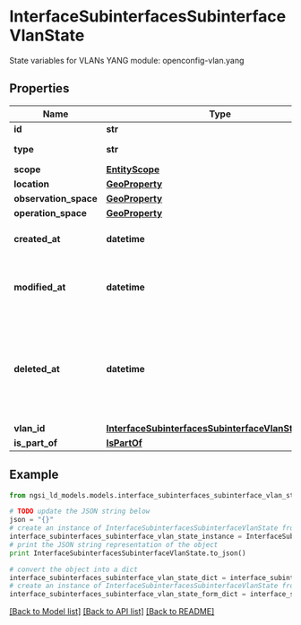 # InterfaceSubinterfacesSubinterfaceVlanState

State variables for VLANs  YANG module: openconfig-vlan.yang 

## Properties

Name | Type | Description | Notes
------------ | ------------- | ------------- | -------------
**id** | **str** | Entity id.  | [optional] 
**type** | **str** | NGSI-LD Entity identifier. It has to be InterfaceSubinterfacesSubinterfaceVlanState. | [default to 'InterfaceSubinterfacesSubinterfaceVlanState']
**scope** | [**EntityScope**](EntityScope.md) |  | [optional] 
**location** | [**GeoProperty**](GeoProperty.md) |  | [optional] 
**observation_space** | [**GeoProperty**](GeoProperty.md) |  | [optional] 
**operation_space** | [**GeoProperty**](GeoProperty.md) |  | [optional] 
**created_at** | **datetime** | Is defined as the temporal Property at which the Entity, Property or Relationship was entered into an NGSI-LD system.  | [optional] [readonly] 
**modified_at** | **datetime** | Is defined as the temporal Property at which the Entity, Property or Relationship was last modified in an NGSI-LD system, e.g. in order to correct a previously entered incorrect value.  | [optional] [readonly] 
**deleted_at** | **datetime** | Is defined as the temporal Property at which the Entity, Property or Relationship was deleted from an NGSI-LD system.  Entity deletion timestamp. See clause 4.8 It is only used in notifications reporting deletions and in the Temporal Representation of Entities (clause 4.5.6), Properties (clause 4.5.7), Relationships (clause 4.5.8) and LanguageProperties (clause 5.2.32).  | [optional] [readonly] 
**vlan_id** | [**InterfaceSubinterfacesSubinterfaceVlanStateVlanId**](InterfaceSubinterfacesSubinterfaceVlanStateVlanId.md) |  | [optional] 
**is_part_of** | [**IsPartOf**](IsPartOf.md) |  | 

## Example

```python
from ngsi_ld_models.models.interface_subinterfaces_subinterface_vlan_state import InterfaceSubinterfacesSubinterfaceVlanState

# TODO update the JSON string below
json = "{}"
# create an instance of InterfaceSubinterfacesSubinterfaceVlanState from a JSON string
interface_subinterfaces_subinterface_vlan_state_instance = InterfaceSubinterfacesSubinterfaceVlanState.from_json(json)
# print the JSON string representation of the object
print InterfaceSubinterfacesSubinterfaceVlanState.to_json()

# convert the object into a dict
interface_subinterfaces_subinterface_vlan_state_dict = interface_subinterfaces_subinterface_vlan_state_instance.to_dict()
# create an instance of InterfaceSubinterfacesSubinterfaceVlanState from a dict
interface_subinterfaces_subinterface_vlan_state_form_dict = interface_subinterfaces_subinterface_vlan_state.from_dict(interface_subinterfaces_subinterface_vlan_state_dict)
```
[[Back to Model list]](../README.md#documentation-for-models) [[Back to API list]](../README.md#documentation-for-api-endpoints) [[Back to README]](../README.md)


